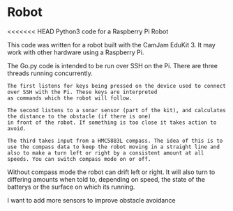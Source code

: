 # Robot
<<<<<<< HEAD
Python3 code for a Raspberry Pi Robot

This code was written for a robot built with the CamJam EduKit 3. It may work with other hardware using a Raspberry Pi.

The Go.py code is intended to be run over SSH on the Pi. There are three threads running concurrently.

    The first listens for keys being pressed on the device used to connect over SSH with the Pi. These keys are interpreted
    as commands which the robot will follow.

    The second listens to a sonar sensor (part of the kit), and calculates the distance to the obstacle (if there is one)
    in front of the robot. If something is too close it takes action to avoid.

    The third takes input from a HMC5883L compass. The idea of this is to use the compass data to keep the robot moving in a straight line and also to make a turn left or right by a consistent amount at all speeds. You can switch compass mode on or off.

Without compass mode the robot can drift left or right. It will also turn to differing amounts when told to, depending on speed, the state of the
batterys or the surface on which its running.

I want to add more sensors to improve obstacle avoidance
